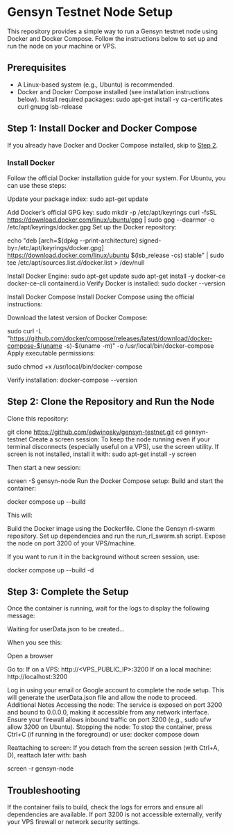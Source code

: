 # Gensyn Testnet Node Setup

This repository provides a simple way to run a Gensyn testnet node using Docker and Docker Compose. Follow the instructions below to set up and run the node on your machine or VPS.

## Prerequisites

- A Linux-based system (e.g., Ubuntu) is recommended.
- Docker and Docker Compose installed (see installation instructions below).
Install required packages:
sudo apt-get install -y ca-certificates curl gnupg lsb-release

## Step 1: Install Docker and Docker Compose

If you already have Docker and Docker Compose installed, skip to [Step 2](#step-2-clone-the-repository-and-run-the-node).

### Install Docker
Follow the official Docker installation guide for your system. For Ubuntu, you can use these steps:

Update your package index:
   sudo apt-get update
   
Add Docker’s official GPG key:
sudo mkdir -p /etc/apt/keyrings
curl -fsSL https://download.docker.com/linux/ubuntu/gpg | sudo gpg --dearmor -o /etc/apt/keyrings/docker.gpg
Set up the Docker repository:

echo "deb [arch=$(dpkg --print-architecture) signed-by=/etc/apt/keyrings/docker.gpg] https://download.docker.com/linux/ubuntu $(lsb_release -cs) stable" | sudo tee /etc/apt/sources.list.d/docker.list > /dev/null

Install Docker Engine:
sudo apt-get update
sudo apt-get install -y docker-ce docker-ce-cli containerd.io
Verify Docker is installed:
sudo docker --version

Install Docker Compose
Install Docker Compose using the official instructions:

Download the latest version of Docker Compose:

sudo curl -L "https://github.com/docker/compose/releases/latest/download/docker-compose-$(uname -s)-$(uname -m)" -o /usr/local/bin/docker-compose
Apply executable permissions:

sudo chmod +x /usr/local/bin/docker-compose

Verify installation:
docker-compose --version



## Step 2: Clone the Repository and Run the Node
Clone this repository:

git clone https://github.com/edwinosky/gensyn-testnet.git
cd gensyn-testnet
Create a screen session:
To keep the node running even if your terminal disconnects (especially useful on a VPS), use the screen utility. 
If screen is not installed, install it with:
sudo apt-get install -y screen

Then start a new session:

screen -S gensyn-node
Run the Docker Compose setup:
Build and start the container:

docker compose up --build

This will:

Build the Docker image using the Dockerfile.
Clone the Gensyn rl-swarm repository.
Set up dependencies and run the run_rl_swarm.sh script.
Expose the node on port 3200 of your VPS/machine.

If you want to run it in the background without screen session, use:

docker compose up --build -d

## Step 3: Complete the Setup
Once the container is running, wait for the logs to display the following message:

Waiting for userData.json to be created...


When you see this:

Open a browser

Go to:
If on a VPS: http://<VPS_PUBLIC_IP>:3200
If on a local machine: http://localhost:3200

Log in using your email or Google account to complete the node setup. This will generate the userData.json file and allow the node to proceed.
Additional Notes
Accessing the node: The service is exposed on port 3200 and bound to 0.0.0.0, making it accessible from any network interface. Ensure your firewall allows inbound traffic on port 3200 (e.g., sudo ufw allow 3200 on Ubuntu).
Stopping the node: To stop the container, press Ctrl+C (if running in the foreground) or use:
docker compose down

Reattaching to screen: If you detach from the screen session (with Ctrl+A, D), reattach later with:
bash

screen -r gensyn-node


## Troubleshooting
If the container fails to build, check the logs for errors and ensure all dependencies are available.
If port 3200 is not accessible externally, verify your VPS firewall or network security settings.
